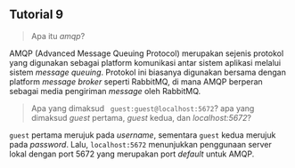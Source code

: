 ## Tutorial 9

> Apa itu _amqp_?

AMQP (Advanced Message Queuing Protocol) merupakan sejenis protokol yang digunakan sebagai platform komunikasi antar sistem aplikasi melalui sistem _message queuing_. Protokol ini biasanya digunakan bersama dengan platform _message broker_ seperti RabbitMQ, di mana AMQP berperan sebagai media pengiriman _message_ oleh RabbitMQ.

> Apa yang dimaksud ` guest:guest@localhost:5672`? apa yang dimaksud _guest_ pertama, _guest_ kedua, dan _localhost:5672_?

`guest` pertama merujuk pada _username_, sementara `guest` kedua merujuk pada _password_. Lalu, `localhost:5672` menunjukkan penggunaan server lokal dengan port 5672 yang merupakan port _default_ untuk AMQP.